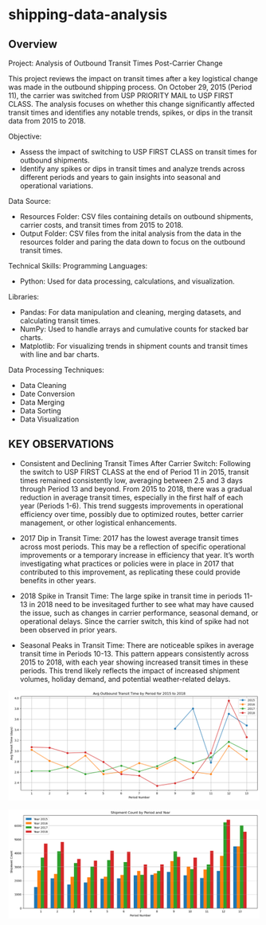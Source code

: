 # shipping-data-analysis

## Overview

Project: Analysis of Outbound Transit Times Post-Carrier Change

This project reviews the impact on transit times after a key logistical change was made in the outbound shipping process. On October 29, 2015 (Period 11), the carrier was switched from USP PRIORITY MAIL to USP FIRST CLASS. The analysis focuses on whether this change significantly affected transit times and identifies any notable trends, spikes, or dips in the transit data from 2015 to 2018.

Objective:
- Assess the impact of switching to USP FIRST CLASS on transit times for outbound shipments.
- Identify any spikes or dips in transit times and analyze trends across different periods and years to gain insights into seasonal and operational variations.

Data Source:
-  Resources Folder: CSV files containing details on outbound shipments, carrier costs, and transit times from 2015 to 2018.
-  Output Folder: CSV files from the inital analysis from the data in the resources folder and paring the data down to focus on the outbound transit times. 

Technical Skills:
Programming Languages:
- Python: Used for data processing, calculations, and visualization.

Libraries:
-  Pandas: For data manipulation and cleaning, merging datasets, and calculating transit times.
- NumPy: Used to handle arrays and cumulative counts for stacked bar charts.
- Matplotlib: For visualizing trends in shipment counts and transit times with line and bar charts.

Data Processing Techniques:
- Data Cleaning
- Date Conversion
- Data Merging
- Data Sorting
- Data Visualization

## KEY OBSERVATIONS
* Consistent and Declining Transit Times After Carrier Switch: Following the switch to USP FIRST CLASS at the end of Period 11 in 2015, transit times remained consistently low, averaging between 2.5 and 3 days through Period 13 and beyond. From 2015 to 2018, there was a gradual reduction in average transit times, especially in the first half of each year (Periods 1-6). This trend suggests improvements in operational efficiency over time, possibly due to optimized routes, better carrier management, or other logistical enhancements.

* 2017 Dip in Transit Time: 2017 has the lowest average transit times across most periods. This may be a reflection of specific operational improvements or a temporary increase in efficiency that year. It’s worth investigating what practices or policies were in place in 2017 that contributed to this improvement, as replicating these could provide benefits in other years.

* 2018 Spike in Transit Time: The large spike in transit time in periods 11-13 in 2018 need to be invesitaged further to see what may have caused the issue, such as changes in carrier performance, seasonal demand, or operational delays. Since the carrier switch, this kind of spike had not been observed in prior years. 

* Seasonal Peaks in Transit Time: There are noticeable spikes in average transit time in Periods 10-13. This pattern appears consistently across 2015 to 2018, with each year showing increased transit times in these periods. This trend likely reflects the impact of increased shipment volumes, holiday demand, and potential weather-related delays.


![alt text](image-2.png)



![alt text](image-1.png)
